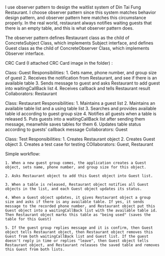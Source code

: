 I use observer pattern to design the waitlist system of Din Tai Fung Restaurant. I choose observer pattern since this system matches behavior design pattern, and observer pattern here matches this circumstance properly. In the real world, restaurant always notifies waiting guests that there is an empty table, and this is what observer pattern does.

The observer pattern defines Restaurant class as the child of ConcreteSubject Class, which implements Subject interface, and defines Guest class as the child of ConcreteObserver Class, which implements Observer interface.

CRC Card (I attached CRC Card image in the folder) :

Class: Guest
Responsibilities: 
	1. Gets name, phone number, and group size of guest
	2. Receives the notification from Restaurant, and see if there is an available table 
	3. Sends message to guest and asks Restaurant to add guest into waitingCallBack list
	4. Receives callback and tells Restaurant result
Collaborators: Restaurant

Class: Restaurant
Responsibilities: 
	1. Maintains a guest list
	2. Maintains an available table list and a using table list 
	3. Searches and provides available table id according to guest group size
	4. Notifies all guests when a table is released
	5. Puts guests into a waitingCallBack list after sending them message, meanwhile saves tables for them
	6. Updates table status according to guests’ callback message
Collaborators: Guest

Class: Test
Responsibilities: 
	1. Creates Restaurant object
	2. Creates Guest object
	3. Creates a test case for testing
COllaborators: Guest, Restaurant
	
Simple workflow:
	
	1. When a new guest group comes, the application creates a Guest object, sets name, phone number, and group size for this object.
	
	2. Asks Restaurant object to add this Guest object into Guest list.
	
	3. When a table is released, Restaurant object notifies all Guest objects in the list, and each Guest object updates its status.
	
	4. When a Guest object updates, it gives Restaurant object a group size and asks if there is any available table. If yes, it sends message to the recorded phone number, and Restaurant object put this Guest object into a waitingCallBack list with the available table id. Then Restaurant object marks this table as "being used" (saves the table for this Guest)
	
	5. If the guest group replies message and it is confirm, then Guest object tells Restaurant object, then Restaurant object removes this Guest from both waitingCallBack list and Guest list. If the guest doesn't reply in time or replies "leave", then Guest object tells Restaurant object, and Restaurant releases the saved table and removes this Guest from both lists.
